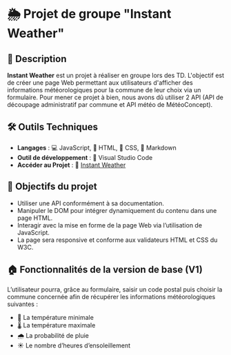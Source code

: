 # 🌦️ Projet de groupe "Instant Weather"

## 📝 Description

**Instant Weather** est un projet à réaliser en groupe lors des TD. L'objectif est de créer une page Web permettant aux utilisateurs d'afficher des informations météorologiques pour la commune de leur choix via un formulaire. Pour mener ce projet à bien, nous avons dû utiliser 2 API (API de découpage administratif par commune et API météo de MétéoConcept).

## 🛠️ Outils Techniques

- **Langages** : 💻 JavaScript, 📄 HTML, 🎨 CSS, 🤖 Markdown
- **Outil de développement** : 🔧 Visual Studio Code
- **Accéder au Projet** : 📝 [Instant Weather](https://logoviktor.github.io/R209---InstantWeather/)

## 🎯 Objectifs du projet

- Utiliser une API conformément à sa documentation.
- Manipuler le DOM pour intégrer dynamiquement du contenu dans une page HTML.
- Interagir avec la mise en forme de la page Web via l’utilisation de JavaScript.
- La page sera responsive et conforme aux validateurs HTML et CSS du W3C.

## 🏠 Fonctionnalités de la version de base (V1)

L’utilisateur pourra, grâce au formulaire, saisir un code postal puis choisir la commune concernée afin de récupérer les informations météorologiques suivantes :

- 🧊 La température minimale
- 🌡️ La température maximale
- 🌧️ La probabilité de pluie
- ☀️ Le nombre d’heures d’ensoleillement
